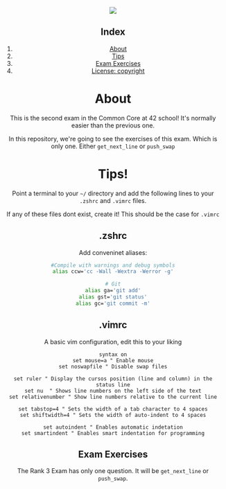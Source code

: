 <a name="readme-top"></a>
<div align="center"> <img src="http://capsule-render.vercel.app"
</div>

## Index

<ol>
        <li><a href="#">About</a></li>
        <li><a href="#">Tips</a></li>
        <li><a href="#">Exam Exercises</a></li>
        <li><a href="#">License: copyright</a></li>
</ol>

# About 

This is the second exam in the Common Core at 42 school! It's normally easier than the previous one.

In this repository, we're going to see the exercises of this exam. Which is only one. Either `get_next_line` or `push_swap`

# Tips!

Point a terminal to your `~/` directory and add the following lines to your `.zshrc` and `.vimrc` files.

If any of these files dont exist, create it! This should be the case for `.vimrc`

## .zshrc

Add conveninet aliases:
```bash
#Compile with warnings and debug symbols
alias ccw='cc -Wall -Wextra -Werror -g'

# Git
alias ga='git add'
alias gst='git status'
alias gc='git commit -m'
```

## .vimrc

A basic vim configuration, edit this to your liking
```vim
syntax on
set mouse=a " Enable mouse
set noswapfile " Disable swap files

set ruler " Display the cursos position (line and column) in the status line
set nu  " Shows line numbers on the left side of the text
set relativenumber " Show line numbers relative to the current line

set tabstop=4 " Sets the width of a tab character to 4 spaces
set shiftwidth=4 " Sets the width of auto-indent to 4 spaces

set autoindent " Enables automatic indetation
set smartindent " Enables smart indentation for programming
```

## Exam Exercises

The Rank 3 Exam has only one question. It will be `get_next_line` or `push_swap`.


